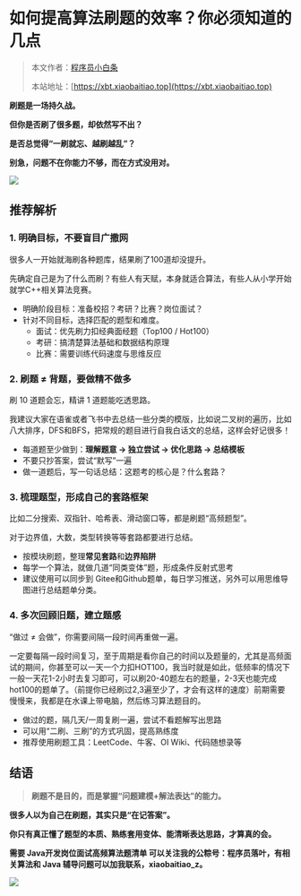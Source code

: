 # 如何提高算法刷题的效率？你必须知道的几点

> 本文作者：[程序员小白条](https://github.com/luoye6)
>
> 本站地址：[https://xbt.xiaobaitiao.top](https://xbt.xiaobaitiao.top)

**刷题是一场持久战。**

**但你是否刷了很多题，却依然写不出？**

**是否总觉得“一刷就忘、越刷越乱”？**

**别急，问题不在你能力不够，而在方式没用对。**

![](https://pic.yupi.icu/5563/202508301647563.png)

## 推荐解析

###  1. 明确目标，不要盲目广撒网

很多人一开始就海刷各种题库，结果刷了100道却没提升。

先确定自己是为了什么而刷？有些人有天赋，本身就适合算法，有些人从小学开始就学C++相关算法竞赛。

- 明确阶段目标：准备校招？考研？比赛？岗位面试？
- 针对不同目标，选择匹配的题型和难度。
  - 面试：优先刷力扣经典面经题（Top100 / Hot100）
  - 考研：搞清楚算法基础和数据结构原理
  - 比赛：需要训练代码速度与思维反应

### 2. 刷题 ≠ 背题，要做精不做多

刷 10 道题会忘，精讲 1 道题能吃透思路。

我建议大家在语雀或者飞书中去总结一些分类的模版，比如说二叉树的遍历，比如八大排序，DFS和BFS，把常规的题目进行自我白话文的总结，这样会好记很多！

- 每道题至少做到：**理解题意 → 独立尝试 → 优化思路 → 总结模板**
- 不要只抄答案，尝试“默写”一遍
- 做一道题后，写一句话总结：这题考的核心是？什么套路？

### 3. 梳理题型，形成自己的套路框架

比如二分搜索、双指针、哈希表、滑动窗口等，都是刷题“高频题型”。

对于边界值，大数，类型转换等等套路都要进行总结。

- 按模块刷题，整理**常见套路**和**边界陷阱**
- 每学一个算法，就做几道“同类变体”题，形成条件反射式思考
- 建议使用可以同步到 Gitee和Github题单，每日学习推送，另外可以用思维导图进行总结题单分类。

### 4. 多次回顾旧题，建立题感

“做过 ≠ 会做”，你需要间隔一段时间再重做一遍。

一定要每隔一段时间复习，至于周期是看你自己的时间以及题量的，尤其是高频面试的期间，你甚至可以一天一个力扣HOT100，我当时就是如此，低频率的情况下一般一天花1-2小时去复习即可，可以刷20-40题左右的题量，2-3天也能完成hot100的题单了。（前提你已经刷过2,3遍至少了，才会有这样的速度）前期需要慢慢来，我都是在水课上带电脑，然后练习算法题目的。

- 做过的题，隔几天/一周复刷一遍，尝试不看题解写出思路
- 可以用“二刷、三刷”的方式巩固，提高熟练度
- 推荐使用刷题工具：LeetCode、牛客、OI Wiki、代码随想录等

## 结语

> **刷题不是目的，而是掌握“问题建模+解法表达”的能力。**

**很多人以为自己在刷题，其实只是“在记答案”。**

**你只有真正懂了题型的本质、熟练套用变体、能清晰表达思路，才算真的会。**

**需要 Java开发岗位面试高频算法题清单 可以关注我的公粽号：程序员落叶，有相关算法和 Java 辅导问题可以加我联系，xiaobaitiao_z。**

![](https://pic.yupi.icu/5563/202508301648445.png)